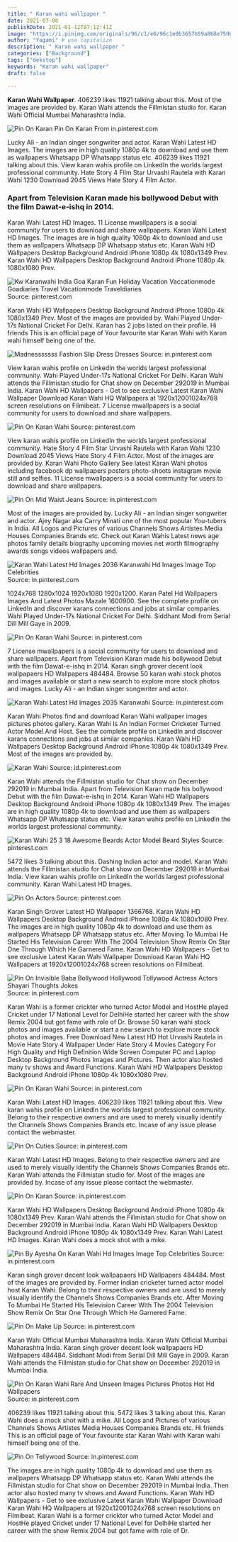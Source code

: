 ```yaml
---
title: " Karan wahi wallpaper "
date: 2021-07-08
publishDate: 2021-01-12T07:12:41Z
image: "https://i.pinimg.com/originals/96/c1/e0/96c1e0b3657b59a868e75003dbf155ee.jpg"
author: "Yagami" # use capitalize
description: " Karan wahi wallpaper "
categories: ["Background"]
tags: ["dekstop"]
keywords: "Karan wahi wallpaper"
draft: false

---
```



**Karan Wahi Wallpaper**. 406239 likes 11921 talking about this. Most of the images are provided by. Karan Wahi attends the Fillmistan studio for. Karan Wahi Official Mumbai Maharashtra India.

![Pin On Karan](https://i.pinimg.com/originals/0b/f4/bd/0bf4bdd5d8d25716b1127b6a243a4530.jpg "Pin On Karan")
Pin On Karan From in.pinterest.com


Lucky Ali - an Indian singer songwriter and actor. Karan Wahi Latest HD Images. The images are in high quality 1080p 4k to download and use them as wallpapers Whatsapp DP Whatsapp status etc. 406239 likes 11921 talking about this. View karan wahis profile on LinkedIn the worlds largest professional community. Hate Story 4 Film Star Urvashi Rautela with Karan Wahi 1230 Download 2045 Views Hate Story 4 Film Actor.

### Apart from Television Karan made his bollywood Debut with the film Dawat-e-ishq in 2014.

Karan Wahi Latest HD Images. 11 License mwallpapers is a social community for users to download and share wallpapers. Karan Wahi Latest HD Images. The images are in high quality 1080p 4k to download and use them as wallpapers Whatsapp DP Whatsapp status etc. Karan Wahi HD Wallpapers Desktop Background Android iPhone 1080p 4k 1080x1349 Prev. Karan Wahi HD Wallpapers Desktop Background Android iPhone 1080p 4k 1080x1080 Prev.


![Kw Karanwahi India Goa Karan Fun Holiday Vacation Vaccationmode Goadiaries Travel Vacationmode Traveldiaries](https://i.pinimg.com/originals/86/71/4d/86714dfcdf7a4cd463f2fe71c350b5e2.jpg "Kw Karanwahi India Goa Karan Fun Holiday Vacation Vaccationmode Goadiaries Travel Vacationmode Traveldiaries")
Source: pinterest.com

Karan Wahi HD Wallpapers Desktop Background Android iPhone 1080p 4k 1080x1349 Prev. Most of the images are provided by. Wahi Played Under-17s National Cricket For Delhi. Karan has 2 jobs listed on their profile. Hi friends This is an official page of Your favourite star Karan Wahi with Karan wahi himself being one of the.

![Madnesssssss Fashion Slip Dress Dresses](https://i.pinimg.com/originals/bd/5b/ea/bd5beafe0e7ae7117ce7a02b590f214f.jpg "Madnesssssss Fashion Slip Dress Dresses")
Source: in.pinterest.com

View karan wahis profile on LinkedIn the worlds largest professional community. Wahi Played Under-17s National Cricket For Delhi. Karan Wahi attends the Fillmistan studio for Chat show on December 292019 in Mumbai India. Karan Wahi HD Wallpapers - Get to see exclusive Latest Karan Wahi Wallpaper Download Karan Wahi HQ Wallpapers at 1920x12001024x768 screen resolutions on Filmibeat. 7 License mwallpapers is a social community for users to download and share wallpapers.

![Pin On Karan Wahi](https://i.pinimg.com/originals/97/ce/d0/97ced071b60dc9496689385daa2e4906.jpg "Pin On Karan Wahi")
Source: pinterest.com

View karan wahis profile on LinkedIn the worlds largest professional community. Hate Story 4 Film Star Urvashi Rautela with Karan Wahi 1230 Download 2045 Views Hate Story 4 Film Actor. Most of the images are provided by. Karan Wahi Photo Gallery See latest Karan Wahi photos including facebook dp wallpapers posters photo-shoots instagram movie still and selfies. 11 License mwallpapers is a social community for users to download and share wallpapers.

![Pin On Mid Waist Jeans](https://i.pinimg.com/originals/63/5c/84/635c84f8e730683613f7656dd49b7651.jpg "Pin On Mid Waist Jeans")
Source: in.pinterest.com

Most of the images are provided by. Lucky Ali - an Indian singer songwriter and actor. Ajey Nagar aka Carry Minati one of the most popular You-tubers in India. All Logos and Pictures of various Channels Shows Artistes Media Houses Companies Brands etc. Check out Karan Wahis Latest news age photos family details biography upcoming movies net worth filmography awards songs videos wallpapers and.

![Karan Wahi Latest Hd Images 2036 Karanwahi Hd Images Image Top Celebrities](https://i.pinimg.com/originals/92/df/b5/92dfb5f6ab2511a5e9ab6acd35cd1e94.jpg "Karan Wahi Latest Hd Images 2036 Karanwahi Hd Images Image Top Celebrities")
Source: in.pinterest.com

1024x768 1280x1024 1920x1080 1920x1200. Karan Patel Hd Wallpapers Images And Latest Photos Mazale 1600900. See the complete profile on LinkedIn and discover karans connections and jobs at similar companies. Wahi Played Under-17s National Cricket For Delhi. Siddhant Modi from Serial Dill Mill Gaye in 2009.

![Pin On Karan Wahi](https://i.pinimg.com/originals/a0/9f/ad/a09fad6d0d336d4b97f16903f532c627.jpg "Pin On Karan Wahi")
Source: in.pinterest.com

7 License mwallpapers is a social community for users to download and share wallpapers. Apart from Television Karan made his bollywood Debut with the film Dawat-e-ishq in 2014. Karan singh grover decent look wallpapaers HD Wallpapers 484484. Browse 50 karan wahi stock photos and images available or start a new search to explore more stock photos and images. Lucky Ali - an Indian singer songwriter and actor.

![Karan Wahi Latest Hd Images 2035 Karanwahi](https://i.pinimg.com/originals/c6/4e/f7/c64ef775fd7477613605762b6fe9cf78.jpg "Karan Wahi Latest Hd Images 2035 Karanwahi")
Source: in.pinterest.com

Karan Wahi Photos find and download Karan Wahi wallpaper images pictures photos gallery. Karan Wahi Is An Indian Former Cricketer Turned Actor Model And Host. See the complete profile on LinkedIn and discover karans connections and jobs at similar companies. Karan Wahi HD Wallpapers Desktop Background Android iPhone 1080p 4k 1080x1349 Prev. Most of the images are provided by.

![Karan Wahi](https://i.pinimg.com/originals/54/57/f2/5457f22fa09901886d8f939e6ecdae45.jpg "Karan Wahi")
Source: id.pinterest.com

Karan Wahi attends the Fillmistan studio for Chat show on December 292019 in Mumbai India. Apart from Television Karan made his bollywood Debut with the film Dawat-e-ishq in 2014. Karan Wahi HD Wallpapers Desktop Background Android iPhone 1080p 4k 1080x1349 Prev. The images are in high quality 1080p 4k to download and use them as wallpapers Whatsapp DP Whatsapp status etc. View karan wahis profile on LinkedIn the worlds largest professional community.

![Karan Wahi 25 3 18 Awesome Beards Actor Model Beard Styles](https://i.pinimg.com/originals/e3/90/1e/e3901ee6f1413ddbabcd2b1edfc34205.jpg "Karan Wahi 25 3 18 Awesome Beards Actor Model Beard Styles")
Source: pinterest.com

5472 likes 3 talking about this. Dashing Indian actor and model. Karan Wahi attends the Fillmistan studio for Chat show on December 292019 in Mumbai India. View karan wahis profile on LinkedIn the worlds largest professional community. Karan Wahi Latest HD Images.

![Pin On Actors](https://i.pinimg.com/originals/71/cf/6d/71cf6d30820a1b49be81961a001a1f8c.jpg "Pin On Actors")
Source: pinterest.com

Karan Singh Grover Latest HD Wallpaper 1366768. Karan Wahi HD Wallpapers Desktop Background Android iPhone 1080p 4k 1080x1080 Prev. The images are in high quality 1080p 4k to download and use them as wallpapers Whatsapp DP Whatsapp status etc. After Moving To Mumbai He Started His Television Career With The 2004 Television Show Remix On Star One Through Which He Garnered Fame. Karan Wahi HD Wallpapers - Get to see exclusive Latest Karan Wahi Wallpaper Download Karan Wahi HQ Wallpapers at 1920x12001024x768 screen resolutions on Filmibeat.

![Pin On Invisible Baba Bollywood Hollywood Tollywood Actress Actors Shayari Thoughts Jokes](https://i.pinimg.com/originals/ff/19/06/ff19068681d181b9e69c49eeec3758f1.jpg "Pin On Invisible Baba Bollywood Hollywood Tollywood Actress Actors Shayari Thoughts Jokes")
Source: in.pinterest.com

Karan Wahi is a former crickter who turned Actor Model and HostHe played Cricket under 17 National Level for DelhiHe started her career with the show Remix 2004 but got fame with role of Dr. Browse 50 karan wahi stock photos and images available or start a new search to explore more stock photos and images. Free Download New Latest HD Hot Urvashi Rautela in Movie Hate Story 4 Wallpaper Under Hate Story 4 Movies Category For High Quality and High Definition Wide Screen Computer PC and Laptop Desktop Background Photos Images and Pictures. Then actor also hosted many tv shows and Award Functions. Karan Wahi HD Wallpapers Desktop Background Android iPhone 1080p 4k 1080x1080 Prev.

![Pin On Karan Wahi](https://i.pinimg.com/originals/2a/27/99/2a27990d682b8904e07345acd758fe24.jpg "Pin On Karan Wahi")
Source: in.pinterest.com

Karan Wahi Latest HD Images. 406239 likes 11921 talking about this. View karan wahis profile on LinkedIn the worlds largest professional community. Belong to their respective owners and are used to merely visually identify the Channels Shows Companies Brands etc. Incase of any issue please contact the webmaster.

![Pin On Cuties](https://i.pinimg.com/originals/9d/b5/87/9db5875ab251e3620a61c37e98523582.jpg "Pin On Cuties")
Source: in.pinterest.com

Karan Wahi Latest HD Images. Belong to their respective owners and are used to merely visually identify the Channels Shows Companies Brands etc. Karan Wahi attends the Fillmistan studio for. Most of the images are provided by. Incase of any issue please contact the webmaster.

![Pin On Karan](https://i.pinimg.com/originals/0b/f4/bd/0bf4bdd5d8d25716b1127b6a243a4530.jpg "Pin On Karan")
Source: in.pinterest.com

Karan Wahi HD Wallpapers Desktop Background Android iPhone 1080p 4k 1080x1349 Prev. Karan Wahi attends the Fillmistan studio for Chat show on December 292019 in Mumbai India. Karan Wahi HD Wallpapers Desktop Background Android iPhone 1080p 4k 1080x1349 Prev. Karan Wahi Latest HD Images. Karan Wahi does a mock shot with a mike.

![Pin By Ayesha On Karan Wahi Hd Images Image Top Celebrities](https://i.pinimg.com/originals/78/f8/58/78f85877b672178ce06d40de4f4346b3.jpg "Pin By Ayesha On Karan Wahi Hd Images Image Top Celebrities")
Source: in.pinterest.com

Karan singh grover decent look wallpapaers HD Wallpapers 484484. Most of the images are provided by. Former Indian cricketer turned actor model host Karan Wahi. Belong to their respective owners and are used to merely visually identify the Channels Shows Companies Brands etc. After Moving To Mumbai He Started His Television Career With The 2004 Television Show Remix On Star One Through Which He Garnered Fame.

![Pin On Make Up](https://i.pinimg.com/originals/b1/e2/72/b1e272c0e8a3353b5924de672099974d.jpg "Pin On Make Up")
Source: in.pinterest.com

Karan Wahi Official Mumbai Maharashtra India. Karan Wahi Official Mumbai Maharashtra India. Karan singh grover decent look wallpapaers HD Wallpapers 484484. Siddhant Modi from Serial Dill Mill Gaye in 2009. Karan Wahi attends the Fillmistan studio for Chat show on December 292019 in Mumbai India.

![Pin On Karan Wahi Rare And Unseen Images Pictures Photos Hot Hd Wallpapers](https://i.pinimg.com/originals/2a/b3/41/2ab341a6606eadb03fdd01d38efbeb2d.jpg "Pin On Karan Wahi Rare And Unseen Images Pictures Photos Hot Hd Wallpapers")
Source: in.pinterest.com

406239 likes 11921 talking about this. 5472 likes 3 talking about this. Karan Wahi does a mock shot with a mike. All Logos and Pictures of various Channels Shows Artistes Media Houses Companies Brands etc. Hi friends This is an official page of Your favourite star Karan Wahi with Karan wahi himself being one of the.

![Pin On Tellywood](https://i.pinimg.com/originals/96/c1/e0/96c1e0b3657b59a868e75003dbf155ee.jpg "Pin On Tellywood")
Source: in.pinterest.com

The images are in high quality 1080p 4k to download and use them as wallpapers Whatsapp DP Whatsapp status etc. Karan Wahi attends the Fillmistan studio for Chat show on December 292019 in Mumbai India. Then actor also hosted many tv shows and Award Functions. Karan Wahi HD Wallpapers - Get to see exclusive Latest Karan Wahi Wallpaper Download Karan Wahi HQ Wallpapers at 1920x12001024x768 screen resolutions on Filmibeat. Karan Wahi is a former crickter who turned Actor Model and HostHe played Cricket under 17 National Level for DelhiHe started her career with the show Remix 2004 but got fame with role of Dr.

